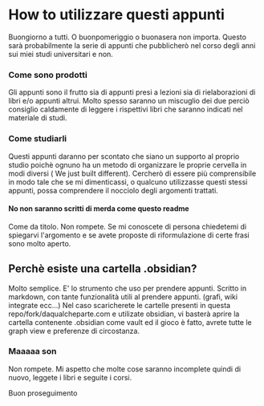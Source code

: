 # How to utilizzare questi appunti
Buongiorno a tutti. O buonpomeriggio o buonasera non importa.
Questo sarà probabilmente la serie di appunti che pubblicherò nel corso degli anni sui miei studi universitari e non.

### Come sono prodotti
Gli appunti sono il frutto sia di appunti presi a lezioni sia di rielaborazioni di libri e/o appunti altrui. Molto spesso saranno un miscuglio dei due perciò consiglio caldamente di leggere i rispettivi libri che saranno indicati nel materiale di studi.

### Come studiarli
Questi appunti daranno per scontato che siano un supporto al proprio studio poichè ognuno ha un metodo di organizzare le proprie cervella in modi diversi ( We just built different). Cercherò di essere più comprensibile in modo tale che se mi dimenticassi, o qualcuno utilizzasse questi stessi appunti, possa comprendere il nocciolo degli argomenti trattati.

#### No non saranno scritti di merda come questo readme
Come da titolo. Non rompete. Se mi conoscete di persona chiedetemi di spiegarvi l'argomento e se avete proposte di riformulazione di certe frasi sono molto aperto.

## Perchè esiste una cartella .obsidian?
Molto semplice. E' lo strumento che uso per prendere appunti. Scritto in markdown, con tante funzionalità utili al prendere appunti. (grafi, wiki integrate ecc...)
Nel caso scaricherete le cartelle presenti in questa repo/fork/daqualcheparte.com e utilizate obsidian, vi basterà aprire la cartella contenente .obsidian come vault ed il gioco è fatto, avrete tutte le graph view e preferenze di circostanza.

### Maaaaa son
Non rompete. Mi aspetto che molte cose saranno incomplete quindi di nuovo, leggete i libri e seguite i corsi. 

Buon proseguimento
